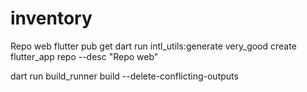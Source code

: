 # inventory
Repo web
flutter pub get
dart run intl_utils:generate
very_good create flutter_app repo  --desc "Repo web"

dart run build_runner build --delete-conflicting-outputs
